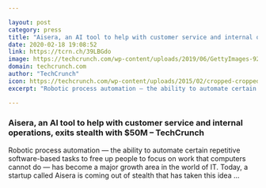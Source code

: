 ```yaml
---

layout: post
category: press
title: "Aisera, an AI tool to help with customer service and internal operations, exits stealth with $50M"
date: 2020-02-18 19:08:52
link: https://tcrn.ch/39LBGdo
image: https://techcrunch.com/wp-content/uploads/2019/06/GettyImages-926526136.jpg?w=622
domain: techcrunch.com
author: "TechCrunch"
icon: https://techcrunch.com/wp-content/uploads/2015/02/cropped-cropped-favicon-gradient.png?w=180
excerpt: "Robotic process automation — the ability to automate certain repetitive software-based tasks to free up people to focus on work that computers cannot do — has become a major growth area in the world of IT. Today, a startup called Aisera is coming out of stealth that has taken this idea …"

---
```


### Aisera, an AI tool to help with customer service and internal operations, exits stealth with $50M – TechCrunch

Robotic process automation — the ability to automate certain repetitive software-based tasks to free up people to focus on work that computers cannot do — has become a major growth area in the world of IT. Today, a startup called Aisera is coming out of stealth that has taken this idea …